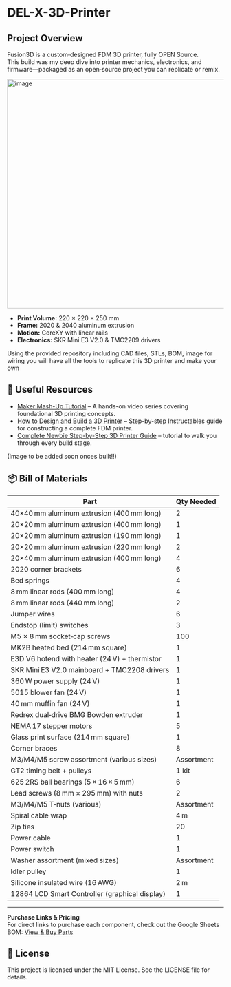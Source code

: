 # DEL-X-3D-Printer

## Project Overview

Fusion3D is a custom‑designed FDM 3D printer, fully OPEN Source.  
This build was my deep dive into printer mechanics, electronics, and firmware—packaged as an open‑source project you can replicate or remix.

<img width="533" alt="image" src="https://github.com/user-attachments/assets/cad6d5d0-6d77-48eb-ad47-8b2ca981828d" />

- **Print Volume:** 220 × 220 × 250 mm  
- **Frame:** 2020 & 2040 aluminum extrusion  
- **Motion:** CoreXY with linear rails  
- **Electronics:** SKR Mini E3 V2.0 & TMC2209 drivers  


Using the provided repository including CAD files, STLs, BOM, image for wiring you will have all the tools to replicate this 3D printer and make your own




## 🔗 Useful Resources

- [Maker Mash-Up Tutorial](https://www.youtube.com/watch?v=EX62plOF-So&list=PLyYZUiBHD1QjaYx7eCEW8zXvsgwEbAykY) – A hands-on video series covering foundational 3D printing concepts.
- [How to Design and Build a 3D Printer](https://www.instructables.com/How-to-Design-and-Build-a-3D-Printer/) – Step-by-step Instructables guide for constructing a complete FDM printer.
- [Complete Newbie Step-by-Step 3D Printer Guide](https://www.instructables.com/Complete-newbie-step-by-step-3D-printer-with-all-p/) – tutorial to walk you through every build stage.

(Image to be added soon onces built!!)



## 📦 Bill of Materials

| Part                                               | Qty Needed           |
|----------------------------------------------------|----------------------|
| 40×40 mm aluminum extrusion (400 mm long)           | 2                    |
| 20×20 mm aluminum extrusion (400 mm long)           | 1                    |
| 20×20 mm aluminum extrusion (190 mm long)           | 1                    |
| 20×20 mm aluminum extrusion (220 mm long)           | 2                    |
| 20×40 mm aluminum extrusion (400 mm long)           | 4                    |
| 2020 corner brackets                                | 6                    |
| Bed springs                                        | 4                    |
| 8 mm linear rods (400 mm long)                     | 4                    |
| 8 mm linear rods (440 mm long)                     | 2                    |
| Jumper wires                                       | 6                    |
| Endstop (limit) switches                           | 3                    |
| M5 × 8 mm socket‑cap screws                        | 100                  |
| MK2B heated bed (214 mm square)                    | 1                    |
| E3D V6 hotend with heater (24 V) + thermistor       | 1                    |
| SKR Mini E3 V2.0 mainboard + TMC2208 drivers        | 1                    |
| 360 W power supply (24 V)                          | 1                    |
| 5015 blower fan (24 V)                             | 1                    |
| 40 mm muffin fan (24 V)                            | 1                    |
| Redrex dual‑drive BMG Bowden extruder              | 1                    |
| NEMA 17 stepper motors                             | 5                    |
| Glass print surface (214 mm square)                | 1                    |
| Corner braces                                      | 8                    |
| M3/M4/M5 screw assortment (various sizes)           | Assortment           |
| GT2 timing belt + pulleys                           | 1 kit                |
| 625 2RS ball bearings (5 × 16 × 5 mm)               | 6                    |
| Lead screws (8 mm × 295 mm) with nuts               | 2                    |
| M3/M4/M5 T‑nuts (various)                          | Assortment           |
| Spiral cable wrap                                   | 4 m                 |
| Zip ties                                            | 20                   |
| Power cable                                         | 1                    |
| Power switch                                        | 1                    |
| Washer assortment (mixed sizes)                     | Assortment           |
| Idler pulley                                        | 1                    |
| Silicone insulated wire (16 AWG)                    | 2 m                 |
| 12864 LCD Smart Controller (graphical display)      | 1                    |

---


**Purchase Links & Pricing**  
For direct links to purchase each component, check out the Google Sheets BOM: [View & Buy Parts](https://docs.google.com/spreadsheets/d/1YkbswMdvz8Wfhi4MrrZ9T6xIMiGSr8R6hmByEVLgUXc/edit?gid=0)


## 📄 License

This project is licensed under the MIT License. See the LICENSE file for details.

